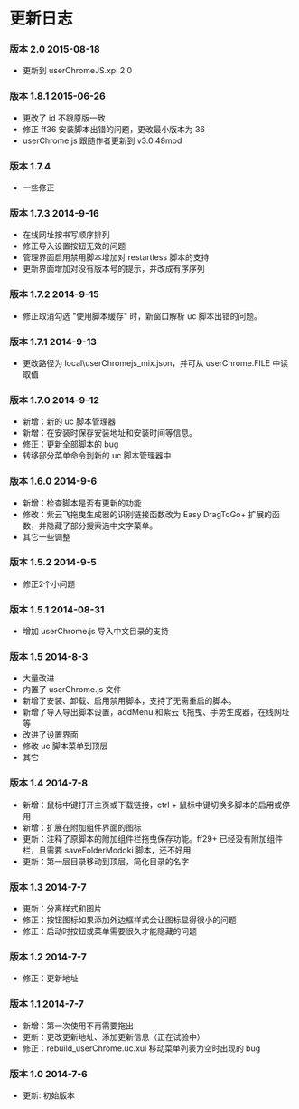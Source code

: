 更新日志
========

### 版本 2.0 2015-08-18

* 更新到 userChromeJS.xpi 2.0

### 版本 1.8.1 2015-06-26

* 更改了 id 不跟原版一致
* 修正 ff36 安装脚本出错的问题，更改最小版本为 36
* userChrome.js 跟随作者更新到 v3.0.48mod

### 版本 1.7.4

* 一些修正

### 版本 1.7.3 2014-9-16

* 在线网址按书写顺序排列
* 修正导入设置按钮无效的问题
* 管理界面启用禁用脚本增加对 restartless 脚本的支持
* 更新界面增加对没有版本号的提示，并改成有序序列

### 版本 1.7.2 2014-9-15

* 修正取消勾选 "使用脚本缓存" 时，新窗口解析 uc 脚本出错的问题。

### 版本 1.7.1 2014-9-13

* 更改路径为 local\userChromejs_mix.json，并可从 userChrome.FILE 中读取值

### 版本 1.7.0 2014-9-12

* 新增：新的 uc 脚本管理器
* 新增：在安装时保存安装地址和安装时间等信息。
* 修正：更新全部脚本的 bug
* 转移部分菜单命令到新的 uc 脚本管理器中

### 版本 1.6.0 2014-9-6

* 新增：检查脚本是否有更新的功能
* 修改：紫云飞拖曳生成器的识别链接函数改为 Easy DragToGo+ 扩展的函数，并隐藏了部分搜索选中文字菜单。
* 其它一些调整

### 版本 1.5.2 2014-9-5

* 修正2个小问题

### 版本 1.5.1 2014-08-31

* 增加 userChrome.js 导入中文目录的支持

### 版本 1.5 2014-8-3

* 大量改进
* 内置了 userChrome.js 文件
* 新增了安装、卸载、启用禁用脚本，支持了无需重启的脚本。
* 新增了导入导出脚本设置，addMenu 和紫云飞拖曳、手势生成器，在线网址等
* 改进了设置界面
* 修改 uc 脚本菜单到顶层
* 其它

### 版本 1.4 2014-7-8

* 新增：鼠标中键打开主页或下载链接，ctrl + 鼠标中键切换多脚本的启用或停用
* 新增：扩展在附加组件界面的图标
* 更新：注释了原脚本的附加组件栏拖曳保存功能。ff29+ 已经没有附加组件栏，且需要 saveFolderModoki 脚本，还不好用
* 更新：第一层目录移动到顶层，简化目录的名字

### 版本 1.3 2014-7-7

* 更新：分离样式和图片
* 修正：按钮图标如果添加外边框样式会让图标显得很小的问题
* 修正：启动时按钮或菜单需要很久才能隐藏的问题

### 版本 1.2 2014-7-7

* 修正：更新地址

### 版本 1.1 2014-7-7

* 新增：第一次使用不再需要拖出
* 更新：更改更新地址、添加更新信息（正在试验中）
* 修正：rebuild\_userChrome.uc.xul 移动菜单列表为空时出现的 bug

### 版本 1.0 2014-7-6

* 更新: 初始版本
